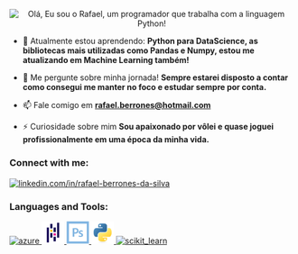 <p align="center">
  <img src="https://github.com/rafaelberrones/rafaelberrones/raw/main/assets/header-github.gif" alt="Olá, Eu sou o Rafael, um programador que trabalha com a linguagem Python!">
</p>

- 🌱 Atualmente estou aprendendo: **Python para DataScience, as bibliotecas mais utilizadas como Pandas e Numpy, estou me atualizando em Machine Learning também!**

- 💬 Me pergunte sobre minha jornada! **Sempre estarei disposto a contar como consegui me manter no foco e estudar sempre por conta.**

- 📫 Fale comigo em **rafael.berrones@hotmail.com**

- ⚡ Curiosidade sobre mim **Sou apaixonado por vôlei e quase joguei profissionalmente em uma época da minha vida.**

<h3 align="left">Connect with me:</h3>
<p align="left">
<a href="https://linkedin.com/in/linkedin.com/in/rafael-berrones-da-silva" target="blank"><img align="center" src="https://raw.githubusercontent.com/rahuldkjain/github-profile-readme-generator/master/src/images/icons/Social/linked-in-alt.svg" alt="linkedin.com/in/rafael-berrones-da-silva" height="30" width="40" /></a>
</p>

<h3 align="left">Languages and Tools:</h3>
<p align="left"> <a href="https://azure.microsoft.com/en-in/" target="_blank" rel="noreferrer"> <img src="https://www.vectorlogo.zone/logos/microsoft_azure/microsoft_azure-icon.svg" alt="azure" width="40" height="40"/> </a> <a href="https://pandas.pydata.org/" target="_blank" rel="noreferrer"> <img src="https://raw.githubusercontent.com/devicons/devicon/2ae2a900d2f041da66e950e4d48052658d850630/icons/pandas/pandas-original.svg" alt="pandas" width="40" height="40"/> </a> <a href="https://www.photoshop.com/en" target="_blank" rel="noreferrer"> <img src="https://raw.githubusercontent.com/devicons/devicon/master/icons/photoshop/photoshop-line.svg" alt="photoshop" width="40" height="40"/> </a> <a href="https://www.python.org" target="_blank" rel="noreferrer"> <img src="https://raw.githubusercontent.com/devicons/devicon/master/icons/python/python-original.svg" alt="python" width="40" height="40"/> </a> <a href="https://scikit-learn.org/" target="_blank" rel="noreferrer"> <img src="https://upload.wikimedia.org/wikipedia/commons/0/05/Scikit_learn_logo_small.svg" alt="scikit_learn" width="40" height="40"/> </a> </p>

